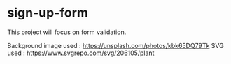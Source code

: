 # sign-up-form
This project will focus on form validation.


Background image used : https://unsplash.com/photos/kbk65DQ79Tk
SVG used : https://www.svgrepo.com/svg/206105/plant
